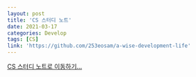```yaml
---
layout: post
title: 'CS 스터디 노트'
date: 2021-03-17
categories: Develop
tags: [CS]
link: 'https://github.com/253eosam/a-wise-development-life'
---
```


<a href="https://github.com/253eosam/a-wise-development-life" target="_blank" class="custom-link"> 
CS 스터디 노트로 이동하기...</a>
